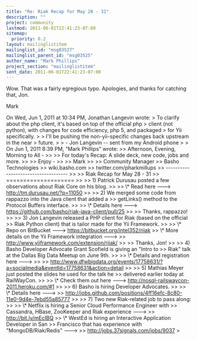 ```yaml
---
title: "Re: Riak Recap for May 28 - 31"
description: ""
project: community
lastmod: 2011-06-01T22:41:23-07:00
sitemap:
  priority: 0.2
layout: mailinglistitem
mailinglist_id: "msg03527"
mailinglist_parent_id: "msg03525"
author_name: "Mark Phillips"
project_section: "mailinglistitem"
sent_date: 2011-06-01T22:41:23-07:00
---
```



Wow. That was a fairly egregious typo. Apologies, and thanks for
catching that, Jon.

Mark

On Wed, Jun 1, 2011 at 10:34 PM, Jonathan Langevin
 wrote:
&gt; To clarify about the php client, it's based on top of the official php
&gt; client (not python), with changes for code efficiency, php 5, and packaged
&gt; for Yii specifically.
&gt;
&gt; I'll be pushing the non-yii-specific changes back upstream in the near
&gt; future.
&gt;
&gt; - Jon Langevin -- sent from my Android phone
&gt;
&gt; On Jun 1, 2011 8:39 PM, "Mark Phillips"  wrote:
&gt;&gt; Afternoon, Evening, Morning to All -
&gt;&gt;
&gt;&gt; For today's Recap: A slide deck, new code, jobs and more.
&gt;&gt;
&gt;&gt; Enjoy -
&gt;&gt;
&gt;&gt; Mark
&gt;&gt;
&gt;&gt; Community Manager
&gt;&gt; Basho Technologies
&gt;&gt; wiki.basho.com
&gt;&gt; twitter.com/pharkmillups
&gt;&gt; ------------------------------------
&gt;&gt;
&gt;&gt; Riak Recap for May 28 - 31
&gt;&gt; ====================
&gt;&gt;
&gt;&gt; 1) Patrick Durusau posted a few observations about Riak Core on his blog.
&gt;&gt;
&gt;&gt; \\* Read here ---&gt; http://tm.durusau.net/?p=11050
&gt;&gt;
&gt;&gt; 2) We merged some code from rappazzo into the Java client that added a
&gt;&gt; getLinks() method to the Protocol Buffers interface.
&gt;&gt;
&gt;&gt; \\* Details here ---&gt; https://github.com/basho/riak-java-client/pull/25
&gt;&gt;
&gt;&gt; Thanks, rappazzo!
&gt;&gt;
&gt;&gt; 3) Jon Langevin released a PHP client for Riak (based on the official
&gt;&gt; Riak Python client) that is tailor made for the Yii Framework.
&gt;&gt;
&gt;&gt; \\* Repo on BitBucket ---&gt; https://bitbucket.org/intel352/riiak
&gt;&gt; \\* More details on the Yii Framework integration ---&gt;
&gt;&gt; http://www.yiiframework.com/extension/riiak/
&gt;&gt;
&gt;&gt; Thanks, Jon!
&gt;&gt;
&gt;&gt; 4) Basho Developer Advocate Grant Scofield is giving an "Intro to
&gt;&gt; Riak" talk at the Dallas Big Data Meetup on June 9th.
&gt;&gt;
&gt;&gt; \\* Details and registration here ---&gt;
&gt;&gt;
&gt;&gt; http://www.dfwbigdata.org/events/17758631/?a=socialmedia&eventId=17758631&action=detail
&gt;&gt;
&gt;&gt; 5) Mathias Meyer just posted the slides he used for the talk he
&gt;&gt; delivered earlier today at RailWayCon.
&gt;&gt;
&gt;&gt; \\* Check them out here ---&gt; http://nosql-railswaycon-2011.heroku.com/#1
&gt;&gt;
&gt;&gt; 6) Basho is hiring Developer Advocates.
&gt;&gt;
&gt;&gt; \\* Details here ---&gt;
&gt;&gt; http://jobs.github.com/positions/4ff16efc-8c80-11e0-9d4e-7ebd55a85777
&gt;&gt;
&gt;&gt; 7) Two new Riak-related job to pass along:
&gt;&gt;
&gt;&gt; \\* Netflix is hiring a Senior Cloud Performance Engineer with
&gt;&gt; Cassandra, HBase, ZooKeeper and Riak experience ---&gt;
&gt;&gt; http://bit.ly/mEcIBQ
&gt;&gt; \\* WestEd is hiring an Interactive Application Developer in San
&gt;&gt; Francisco that has experience with "MongoDB/Riak/Redis" ---&gt;
&gt;&gt; http://jobs.37signals.com/jobs/9037
&gt;

